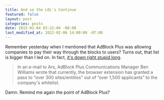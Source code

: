 ```yaml
---
title: And so the LOL's Continue
featured: false
layout: post
categories: posts
date: 2015-02-04 03:22:04 -08:00
last_modified_at: 2022-02-06 14:00:00 -07:00
---
```


Remember yesterday when I mentioned that AdBlock Plus was allowing companies to pay their way through the blocks to users? Turns out, that list is bigger than I led on. In fact, [it's down right stupid long](http://arstechnica.com/business/2015/02/over-300-businesses-now-whitelisted-on-adblock-plus-10-pay-to-play/).

> In an e-mail to Ars, AdBlock Plus Communications Manager Ben Williams wrote that currently, the browser extension has granted a pass to “over 300 sites/entities” out of “over 1,500 applicants” to the company's whitelist.

Damn. Remind me again the point of AdBlock Plus?

